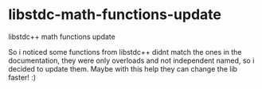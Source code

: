 # libstdc-math-functions-update
libstdc++ math functions update

So i noticed some functions from libstdc++ didnt match the ones in the documentation, they were only overloads and not independent named,
so i decided to update them. Maybe with this help they can change the lib faster! :)
